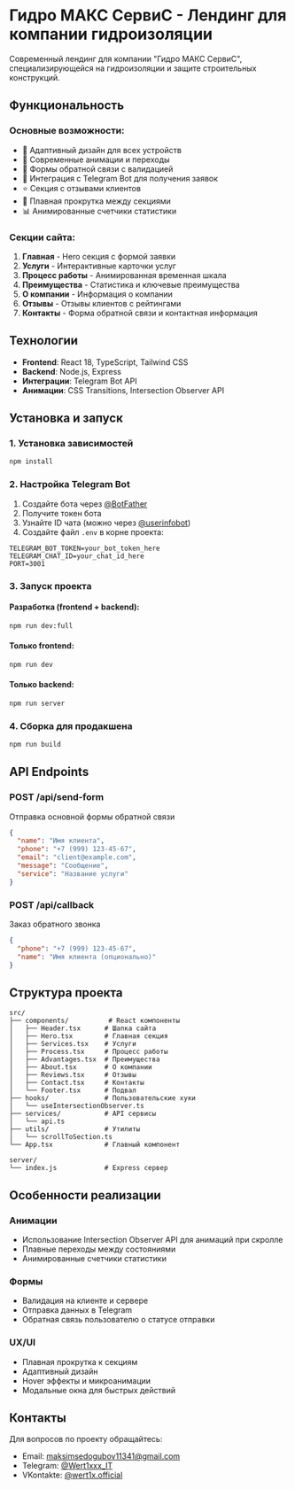 # Гидро МАКС СервиС - Лендинг для компании гидроизоляции

Современный лендинг для компании "Гидро МАКС СервиС", специализирующейся на гидроизоляции и защите строительных конструкций.

## Функциональность

### Основные возможности:
- 📱 Адаптивный дизайн для всех устройств
- 🎨 Современные анимации и переходы
- 📝 Формы обратной связи с валидацией
- 🤖 Интеграция с Telegram Bot для получения заявок
- ⭐ Секция с отзывами клиентов
- 🔄 Плавная прокрутка между секциями
- 📊 Анимированные счетчики статистики

### Секции сайта:
1. **Главная** - Hero секция с формой заявки
2. **Услуги** - Интерактивные карточки услуг
3. **Процесс работы** - Анимированная временная шкала
4. **Преимущества** - Статистика и ключевые преимущества
5. **О компании** - Информация о компании
6. **Отзывы** - Отзывы клиентов с рейтингами
7. **Контакты** - Форма обратной связи и контактная информация

## Технологии

- **Frontend**: React 18, TypeScript, Tailwind CSS
- **Backend**: Node.js, Express
- **Интеграции**: Telegram Bot API
- **Анимации**: CSS Transitions, Intersection Observer API

## Установка и запуск

### 1. Установка зависимостей
```bash
npm install
```

### 2. Настройка Telegram Bot

1. Создайте бота через [@BotFather](https://t.me/botfather)
2. Получите токен бота
3. Узнайте ID чата (можно через [@userinfobot](https://t.me/userinfobot))
4. Создайте файл `.env` в корне проекта:

```env
TELEGRAM_BOT_TOKEN=your_bot_token_here
TELEGRAM_CHAT_ID=your_chat_id_here
PORT=3001
```

### 3. Запуск проекта

#### Разработка (frontend + backend):
```bash
npm run dev:full
```

#### Только frontend:
```bash
npm run dev
```

#### Только backend:
```bash
npm run server
```

### 4. Сборка для продакшена
```bash
npm run build
```

## API Endpoints

### POST /api/send-form
Отправка основной формы обратной связи
```json
{
  "name": "Имя клиента",
  "phone": "+7 (999) 123-45-67",
  "email": "client@example.com",
  "message": "Сообщение",
  "service": "Название услуги"
}
```

### POST /api/callback
Заказ обратного звонка
```json
{
  "phone": "+7 (999) 123-45-67",
  "name": "Имя клиента (опционально)"
}
```

## Структура проекта

```
src/
├── components/          # React компоненты
│   ├── Header.tsx      # Шапка сайта
│   ├── Hero.tsx        # Главная секция
│   ├── Services.tsx    # Услуги
│   ├── Process.tsx     # Процесс работы
│   ├── Advantages.tsx  # Преимущества
│   ├── About.tsx       # О компании
│   ├── Reviews.tsx     # Отзывы
│   ├── Contact.tsx     # Контакты
│   └── Footer.tsx      # Подвал
├── hooks/              # Пользовательские хуки
│   └── useIntersectionObserver.ts
├── services/           # API сервисы
│   └── api.ts
├── utils/              # Утилиты
│   └── scrollToSection.ts
└── App.tsx             # Главный компонент

server/
└── index.js            # Express сервер
```

## Особенности реализации

### Анимации
- Использование Intersection Observer API для анимаций при скролле
- Плавные переходы между состояниями
- Анимированные счетчики статистики

### Формы
- Валидация на клиенте и сервере
- Отправка данных в Telegram
- Обратная связь пользователю о статусе отправки

### UX/UI
- Плавная прокрутка к секциям
- Адаптивный дизайн
- Hover эффекты и микроанимации
- Модальные окна для быстрых действий

## Контакты

Для вопросов по проекту обращайтесь:
- Email: maksimsedogubov11341@gmail.com
- Telegram: [@Wert1xxx_IT](https://t.me/@Wert1xxx_IT)
- VKontakte: [@wert1x.official](https://vk.com/wert1x.official)
